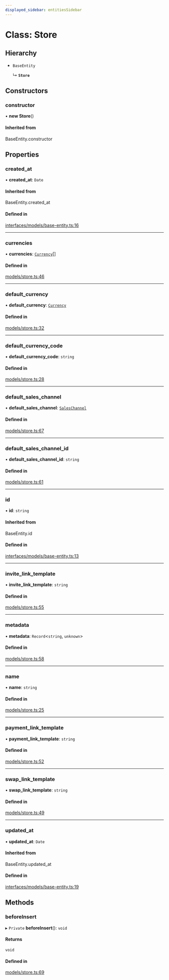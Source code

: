 ```yaml
---
displayed_sidebar: entitiesSidebar
---
```


# Class: Store

## Hierarchy

- `BaseEntity`

  ↳ **`Store`**

## Constructors

### constructor

• **new Store**()

#### Inherited from

BaseEntity.constructor

## Properties

### created\_at

• **created\_at**: `Date`

#### Inherited from

BaseEntity.created\_at

#### Defined in

[interfaces/models/base-entity.ts:16](https://github.com/medusajs/medusa/blob/105c68929/packages/medusa/src/interfaces/models/base-entity.ts#L16)

___

### currencies

• **currencies**: [`Currency`](Currency.md)[]

#### Defined in

[models/store.ts:46](https://github.com/medusajs/medusa/blob/105c68929/packages/medusa/src/models/store.ts#L46)

___

### default\_currency

• **default\_currency**: [`Currency`](Currency.md)

#### Defined in

[models/store.ts:32](https://github.com/medusajs/medusa/blob/105c68929/packages/medusa/src/models/store.ts#L32)

___

### default\_currency\_code

• **default\_currency\_code**: `string`

#### Defined in

[models/store.ts:28](https://github.com/medusajs/medusa/blob/105c68929/packages/medusa/src/models/store.ts#L28)

___

### default\_sales\_channel

• **default\_sales\_channel**: [`SalesChannel`](SalesChannel.md)

#### Defined in

[models/store.ts:67](https://github.com/medusajs/medusa/blob/105c68929/packages/medusa/src/models/store.ts#L67)

___

### default\_sales\_channel\_id

• **default\_sales\_channel\_id**: `string`

#### Defined in

[models/store.ts:61](https://github.com/medusajs/medusa/blob/105c68929/packages/medusa/src/models/store.ts#L61)

___

### id

• **id**: `string`

#### Inherited from

BaseEntity.id

#### Defined in

[interfaces/models/base-entity.ts:13](https://github.com/medusajs/medusa/blob/105c68929/packages/medusa/src/interfaces/models/base-entity.ts#L13)

___

### invite\_link\_template

• **invite\_link\_template**: `string`

#### Defined in

[models/store.ts:55](https://github.com/medusajs/medusa/blob/105c68929/packages/medusa/src/models/store.ts#L55)

___

### metadata

• **metadata**: `Record`<`string`, `unknown`\>

#### Defined in

[models/store.ts:58](https://github.com/medusajs/medusa/blob/105c68929/packages/medusa/src/models/store.ts#L58)

___

### name

• **name**: `string`

#### Defined in

[models/store.ts:25](https://github.com/medusajs/medusa/blob/105c68929/packages/medusa/src/models/store.ts#L25)

___

### payment\_link\_template

• **payment\_link\_template**: `string`

#### Defined in

[models/store.ts:52](https://github.com/medusajs/medusa/blob/105c68929/packages/medusa/src/models/store.ts#L52)

___

### swap\_link\_template

• **swap\_link\_template**: `string`

#### Defined in

[models/store.ts:49](https://github.com/medusajs/medusa/blob/105c68929/packages/medusa/src/models/store.ts#L49)

___

### updated\_at

• **updated\_at**: `Date`

#### Inherited from

BaseEntity.updated\_at

#### Defined in

[interfaces/models/base-entity.ts:19](https://github.com/medusajs/medusa/blob/105c68929/packages/medusa/src/interfaces/models/base-entity.ts#L19)

## Methods

### beforeInsert

▸ `Private` **beforeInsert**(): `void`

#### Returns

`void`

#### Defined in

[models/store.ts:69](https://github.com/medusajs/medusa/blob/105c68929/packages/medusa/src/models/store.ts#L69)
